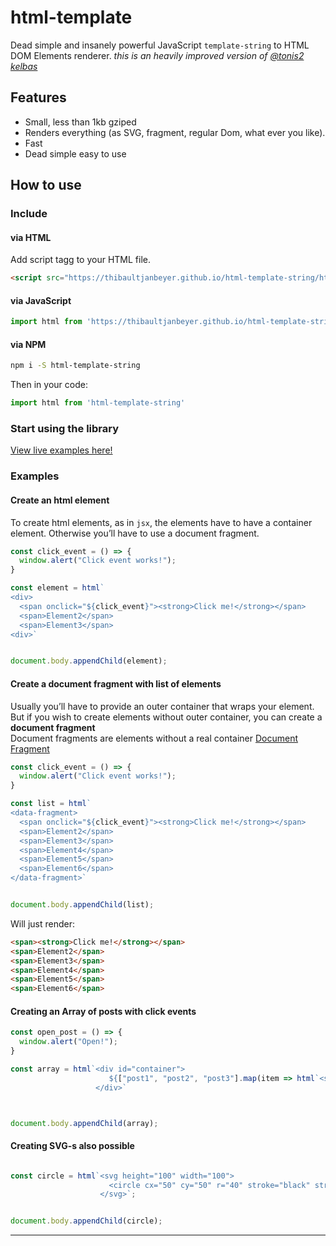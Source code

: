 # html-template

Dead simple and insanely powerful JavaScript `template-string` to HTML DOM Elements renderer.
*this is an heavily improved version of [@tonis2]() [kelbas]()* 

## Features

- Small, less than 1kb gziped
- Renders everything
  (as SVG, fragment, regular Dom, what ever you like).
- Fast
- Dead simple easy to use

## How to use 

### Include

#### via HTML

Add script tagg to your HTML file.
```HTML
<script src="https://thibaultjanbeyer.github.io/html-template-string/html.min.js"></script>
```

#### via JavaScript

```JavaScript
import html from 'https://thibaultjanbeyer.github.io/html-template-string/html.min.js'
```

#### via NPM

```bash
npm i -S html-template-string
```

Then in your code:

```JavaScript
import html from 'html-template-string'
```


### Start using the library

[View live examples here!](https://thibaultjanbeyer.github.io/html-template-string/)

### Examples

#### Create an html element
To create html elements, as in `jsx`, the elements have to have a container element. Otherwise you’ll have to use a document fragment.
```js
const click_event = () => {
  window.alert("Click event works!");
}

const element = html`
<div>
  <span onclick="${click_event}"><strong>Click me!</strong></span>
  <span>Element2</span>
  <span>Element3</span>
<div>`


document.body.appendChild(element);
```

#### Create a document fragment with list of elements
Usually you’ll have to provide an outer container that wraps your element.  
But if you wish to create elements without outer container, you can create a **document fragment**  
Document fragments are elements without a real container [Document Fragment](https://developer.mozilla.org/en-US/docs/Web/API/DocumentFragment)  
```js
const click_event = () => {
  window.alert("Click event works!");
}

const list = html`
<data-fragment>
  <span onclick="${click_event}"><strong>Click me!</strong></span>
  <span>Element2</span>
  <span>Element3</span>
  <span>Element4</span>
  <span>Element5</span>
  <span>Element6</span>
</data-fragment>`


document.body.appendChild(list);
```
Will just render:
```html
<span><strong>Click me!</strong></span>
<span>Element2</span>
<span>Element3</span>
<span>Element4</span>
<span>Element5</span>
<span>Element6</span>
```

#### Creating an Array of posts with click events
```js
const open_post = () => {
  window.alert("Open!");
}

const array = html`<div id="container">
                      ${["post1", "post2", "post3"].map(item => html`<span onclick="${open_post}">${item}</span>`)}
                   </div>`



document.body.appendChild(array);
```

#### Creating SVG-s also possible
```js

const circle = html`<svg height="100" width="100">
                      <circle cx="50" cy="50" r="40" stroke="black" stroke-width="3" fill="red" />
                    </svg>`;


document.body.appendChild(circle);
```

------
